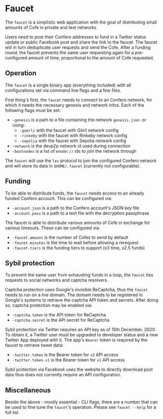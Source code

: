 # Faucet

The `faucet` is a simplistic web application with the goal of distributing small amounts of Cofe in private and test networks.

Users need to post their Confero addresses to fund in a Twitter status update or public Facebook post and share the link to the faucet. The faucet will in turn deduplicate user requests and send the Cofe. After a funding round, the faucet prevents the same user requesting again for a pre-configured amount of time, proportional to the amount of Cofe requested.

## Operation

The `faucet` is a single binary app (everything included) with all configurations set via command line flags and a few files.

First thing's first, the `faucet` needs to connect to an Confero network, for which it needs the necessary genesis and network infos. Each of the following flags must be set:

- `-genesis` is a path to a file containing the network `genesis.json`. or using:
  - `-goerli` with the faucet with Görli network config
  - `-rinkeby` with the faucet with Rinkeby network config
  - `-sepolia` with the faucet with Sepolia network config
- `-network` is the devp2p network id used during connection
- `-bootnodes` is a list of `enode://` ids to join the network through

The `faucet` will use the `les` protocol to join the configured Confero network and will store its data in `$HOME/.faucet` (currently not configurable).

## Funding

To be able to distribute funds, the `faucet` needs access to an already funded Confero account. This can be configured via:

- `-account.json` is a path to the Confero account's JSON key file
- `-account.pass` is a path to a text file with the decryption passphrase

The faucet is able to distribute various amounts of Cofe in exchange for various timeouts. These can be configured via:

- `-faucet.amount` is the number of Cofes to send by default
- `-faucet.minutes` is the time to wait before allowing a rerequest
- `-faucet.tiers` is the funding tiers to support  (x3 time, x2.5 funds)

## Sybil protection

To prevent the same user from exhausting funds in a loop, the `faucet` ties requests to social networks and captcha resolvers.

Captcha protection uses Google's invisible ReCaptcha, thus the `faucet` needs to run on a live domain. The domain needs to be registered in Google's systems to retrieve the captcha API token and secrets. After doing so, captcha protection may be enabled via:

- `-captcha.token` is the API token for ReCaptcha
- `-captcha.secret` is the API secret for ReCaptcha

Sybil protection via Twitter requires an API key as of 15th December, 2020. To obtain it, a Twitter user must be upgraded to developer status and a new Twitter App deployed with it. The app's `Bearer` token is required by the faucet to retrieve tweet data:

- `-twitter.token` is the Bearer token for `v2` API access
- `-twitter.token.v1` is the Bearer token for `v1` API access

Sybil protection via Facebook uses the website to directly download post data thus does not currently require an API configuration. 

## Miscellaneous

Beside the above - mostly essential - CLI flags, there are a number that can be used to fine tune the `faucet`'s operation. Please see `faucet --help` for a full list.